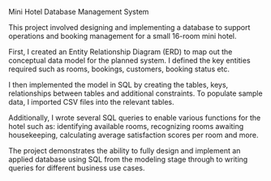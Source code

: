 Mini Hotel Database Management System

This project involved designing and implementing a database to support operations and booking management for a small 16-room mini hotel.

First, I created an Entity Relationship Diagram (ERD) to map out the conceptual data model for the planned system. I defined the key entities required such as rooms, bookings, customers, booking status etc.

I then implemented the model in SQL by creating the tables, keys, relationships between tables and additional constraints. To populate sample data, I imported CSV files into the relevant tables.

Additionally, I wrote several SQL queries to enable various functions for the hotel such as: identifying available rooms, recognizing rooms awaiting housekeeping, calculating average satisfaction scores per room and more.

The project demonstrates the ability to fully design and implement an applied database using SQL from the modeling stage through to writing queries for different business use cases.
